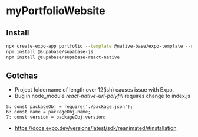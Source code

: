 # myPortfolioWebsite

## Install
```sh
npx create-expo-app portfolio --template @native-base/expo-template --npm
npm install @supabase/supabase-js
npm install @supabase/supabase-react-native
```

## Gotchas
 - Project foldername of length over 12(ish) causes issue with Expo. 
 - Bug in node_module *react-native-url-polyfill* requires change to index.js
```
5: const packageObj = require('./package.json');
6: const name = packageObj.name;
7: const version = packageObj.version;
```
 - https://docs.expo.dev/versions/latest/sdk/reanimated/#installation